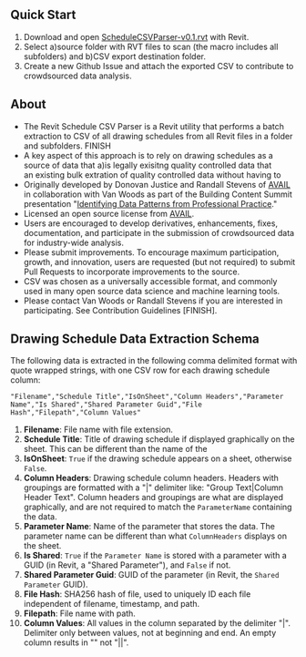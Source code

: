 ## Quick Start
1. Download and open [ScheduleCSVParser-v0.1.rvt](https://github.com/vdubya/Revit-Schedule-CSV-Parser/releases/download/v0.1/ScheduleCSVParser-v0.1.rvt) with Revit.
1. Select a)source folder with RVT files to scan (the macro includes all subfolders) and b)CSV export destination folder.
1. Create a new Github Issue and attach the exported CSV to contribute to crowdsourced data analysis.

## About
* The Revit Schedule CSV Parser is a Revit utility that performs a batch extraction to CSV of all drawing schedules from all Revit files in a folder and subfolders. 
FINISH
* A key aspect of this approach is to rely on drawing schedules as a source of data that a)is legally exisitng quality controlled data that  
an existing bulk extration of quality controlled data without having to 
* Originally developed by Donovan Justice and Randall Stevens of [AVAIL](https://www.getavail.com/About) in collaboration with Van Woods as part of the Building Content Summit presentation "[Identifying Data Patterns from Professional Practice](https://github.com/vdubya/Revit-Schedule-Miner/raw/master/BiLT_2019-Data_Patterns_From_Professional_Practice.pdf)." 
* Licensed an open source license from [AVAIL](https://www.getavail.com/About).
* Users are encouraged to develop derivatives, enhancements, fixes, documentation, and participate in the submission of crowdsourced data for industry-wide analysis. 
* Please submit improvements. To encourage maximum participation, growth, and innovation, users are requested (but not required) to submit Pull Requests to incorporate improvements to the source. 
* CSV was chosen as a universally accessible format, and commonly used in many open source data science and machine learning tools. 
* Please contact Van Woods or Randall Stevens if you are interested in participating. See Contribution Guidelines [FINISH]. 

## Drawing Schedule Data Extraction Schema
The following data is extracted in the following comma delimited format with quote wrapped strings, with one CSV row for each drawing schedule column: 
~~~~
"Filename","Schedule Title","IsOnSheet","Column Headers","Parameter Name","Is Shared","Shared Parameter Guid","File Hash","Filepath","Column Values"
~~~~
1. **Filename**: File name with file extension.
1. **Schedule Title**: Title of drawing schedule if displayed graphically on the sheet. This can be different than the name of the 
1. **IsOnSheet**: `True` if the drawing schedule appears on a sheet, otherwise `False`. 
1. **Column Headers**: Drawing schedule column headers. Headers with groupings are formatted with a "|" delimiter like: "Group Text|Column Header Text". Column headers and groupings are what are displayed graphically, and are not required to match the `ParameterName` containing the data.
1. **Parameter Name**: Name of the parameter that stores the data. The parameter name can be different than what `ColumnHeaders` displays on the sheet. 
1. **Is Shared**: `True` if the `Parameter Name` is stored with a parameter with a GUID (in Revit, a "Shared Parameter"), and `False` if not. 
1. **Shared Parameter Guid**: GUID of the parameter (in Revit, the `Shared Parameter` GUID).
1. **File Hash**: SHA256 hash of file, used to uniquely ID each file independent of filename, timestamp, and path. 
1. **Filepath**: File name with path.
1. **Column Values**: All values in the column separated by the delimiter "|". Delimiter only between values, not at beginning and end. An empty column results in "" not "||".
